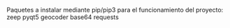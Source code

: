 Paquetes a instalar mediante pip/pip3 para el funcionamiento del proyecto:
zeep
pyqt5
geocoder
base64
requests
